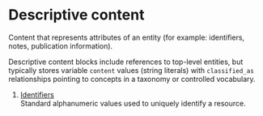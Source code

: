 # Descriptive content

Content that represents attributes of an entity \(for example: identifiers, notes, publication information\).

Descriptive content blocks include references to top-level entities, but typically stores variable `content` values \(string literals\) with `classified_as` relationships pointing to concepts in a taxonomy or controlled vocabulary.

1.  [Identifiers](../concepts/identifiers.md)  
Standard alphanumeric values used to uniquely identify a resource.

